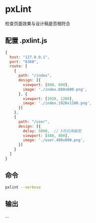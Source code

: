 # pxLint

检查页面效果与设计稿是否相符合

## 配置 .pxlint.js

```js
{
  host: "127.0.0.1",
  port: "8360",
  route: [
    {
      path: "/index",
      design: [{
        viewport: [800, 600],
        image: './index.800x600.png',
      }, {
        viewport: [1920, 1280],
        image: './index.1920x1280.png',
      }]
    },
    {
      path: "/user",
      design: [{
        delay: 5000,  // 5秒后再截图
        viewport: [480, 800],
        image: './user.480x800.png',
      }]
    }
  ]
}
```

## 命令

```bash
pxlint --verbose
```

## 输出

...
